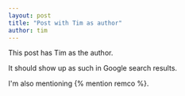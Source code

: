 ```yaml
---
layout: post
title: "Post with Tim as author"
author: tim
---
```


This post has Tim as the author.

It should show up as such in Google search results.

I'm also mentioning {% mention remco %}.
